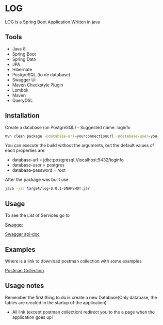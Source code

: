 # LOG

LOG is a Spring Boot Application Written in java

## Tools
- Java 8
- Spring Boot
- Spring Data
- JPA
- Hibernate
- PostgreSQL (to de database)
- Swagger Ui
- Maven Checkstyle Plugin
- Lombok
- Maven
- QueryDSL


## Installation

Create a database (on PostgreSQL) - Suggested name: loginfo
```bash
mvn clean package -Ddatabase-url=yourconnectionurl -Ddatabase-user=youruserofdatabase -Ddatabase-password=yourpassword
```

You can execute the build without the arguments, but the default values of each properties are:
 - database-url = jdbc:postgresql://localhost:5432/loginfo
 - database-user = postgres
 - database-password = root


After the package was built use

```bash
java -jar target/log-0.0.1-SNAPSHOT.jar
```


## Usage

To see the List of Services go to

[Swagger](http://localhost:8080/api/swagger-ui.html)

[Swagger api-doc](http://localhost:8080/api/v2/api-docs)

## Examples

Where is a link to download postman collection with some examples

[Postman Collection](https://www.getpostman.com/collections/0ea5f01c75f4c8351c80)


## Usage notes

Remember the first thing to do is create a new Database(Only database, the tables are created in the startup of the application)


* All link (except postman collection) redirect you to the a page when the application goes up!
